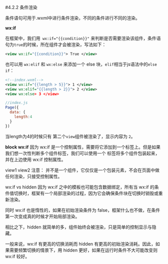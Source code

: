 #4.2.2 条件渲染

条件语句可用于.wxml中进行条件渲染，不同的条件进行不同的渲染。

**wx:if**

在框架中，我们用` wx:if="{{condition}}"` 来判断是否需要渲染该组件，条件语句为`true`的时候，所在组件才会被渲染，写法如下：
```xml
<view wx:if="{{condition}}"> True </view>
```

也可以用 `wx:elif` 和 `wx:else` 来添加一个 else 块，`elif`相当于js语法中的`else if`：
```xml
<!--index.wxml-->
<view wx:if="{{length > 5}}"> 1 </view>
<view wx:elif="{{length > 2}}"> 2 </view>
<view wx:else> 3 </view>
```
```js
//index.js
Page({
  data: {
    length:4
  }
})
```
当length为4的时候只有 第二个`view`组件被渲染了，显示内容为 `2`。

**block wx:if**
因为 wx:if 是一个控制属性，需要将它添加到一个标签上。但是如果我们想一次性判断多个组件标签，我们可以使用一个 <block/> 标签将多个组件包装起来，并在上边使用 wx:if 控制属性。

<block wx:if="{{true}}">
  <view> view1 </view>
  <view> view2 </view>
</block>
注意： <block/> 并不是一个组件，它仅仅是一个包装元素，不会在页面中做任何渲染，只接受控制属性。

wx:if vs hidden
因为 wx:if 之中的模板也可能包含数据绑定，所有当 wx:if 的条件值切换时，框架有一个局部渲染的过程，因为它会确保条件块在切换时销毁或重新渲染。

同时 wx:if 也是惰性的，如果在初始渲染条件为 false，框架什么也不做，在条件第一次变成真的时候才开始局部渲染。

相比之下，hidden 就简单的多，组件始终会被渲染，只是简单的控制显示与隐藏。

一般来说，wx:if 有更高的切换消耗而 hidden 有更高的初始渲染消耗。因此，如果需要频繁切换的情景下，用 hidden 更好，如果在运行时条件不大可能改变则 wx:if 较好。